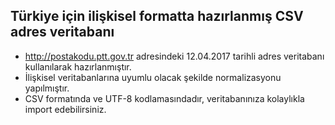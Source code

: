 ## Türkiye için ilişkisel formatta hazırlanmış CSV adres veritabanı

* http://postakodu.ptt.gov.tr adresindeki 12.04.2017 tarihli adres veritabanı kullanılarak hazırlanmıştır.
* İlişkisel veritabanlarına uyumlu olacak şekilde normalizasyonu yapılmıştır.
* CSV formatında ve UTF-8 kodlamasındadır, veritabanınıza kolaylıkla import edebilirsiniz.
